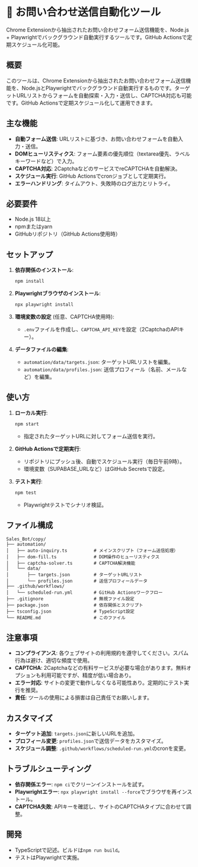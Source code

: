 # 🚀 お問い合わせ送信自動化ツール

Chrome Extensionから抽出されたお問い合わせフォーム送信機能を、Node.js + Playwrightでバックグラウンド自動実行するツールです。GitHub Actionsで定期スケジュール化可能。

## 概要

このツールは、Chrome Extensionから抽出されたお問い合わせフォーム送信機能を、Node.jsとPlaywrightでバックグラウンド自動実行するものです。ターゲットURLリストからフォームを自動探索・入力・送信し、CAPTCHA対応も可能です。GitHub Actionsで定期スケジュール化して運用できます。

## 主な機能

- **自動フォーム送信**: URLリストに基づき、お問い合わせフォームを自動入力・送信。
- **DOMヒューリスティクス**: フォーム要素の優先順位（textarea優先、ラベルキーワードなど）で入力。
- **CAPTCHA対応**: 2CaptchaなどのサービスでreCAPTCHAを自動解決。
- **スケジュール実行**: GitHub Actionsでcronジョブとして定期実行。
- **エラーハンドリング**: タイムアウト、失敗時のログ出力とリトライ。

## 必要要件

- Node.js 18以上
- npmまたはyarn
- GitHubリポジトリ（GitHub Actions使用時）

## セットアップ

1. **依存関係のインストール**:
   ```bash
   npm install
   ```

2. **Playwrightブラウザのインストール**:
   ```bash
   npx playwright install
   ```

3. **環境変数の設定** (任意、CAPTCHA使用時):
   - `.env`ファイルを作成し、`CAPTCHA_API_KEY`を設定（2CaptchaのAPIキー）。

4. **データファイルの編集**:
   - `automation/data/targets.json`: ターゲットURLリストを編集。
   - `automation/data/profiles.json`: 送信プロフィール（名前、メールなど）を編集。

## 使い方

1. **ローカル実行**:
   ```bash
   npm start
   ```
   - 指定されたターゲットURLに対してフォーム送信を実行。

2. **GitHub Actionsで定期実行**:
   - リポジトリにプッシュ後、自動でスケジュール実行（毎日午前9時）。
   - 環境変数（SUPABASE_URLなど）はGitHub Secretsで設定。

3. **テスト実行**:
   ```bash
   npm test
   ```
   - Playwrightテストでシナリオ検証。

## ファイル構成

```
Sales_Bot/copy/
├── automation/
│   ├── auto-inquiry.ts          # メインスクリプト（フォーム送信処理）
│   ├── dom-fill.ts              # DOM操作のヒューリスティクス
│   ├── captcha-solver.ts        # CAPTCHA解決機能
│   └── data/
│       ├── targets.json         # ターゲットURLリスト
│       └── profiles.json        # 送信プロフィールデータ
├── .github/workflows/
│   └── scheduled-run.yml        # GitHub Actionsワークフロー
├── .gitignore                   # 無視ファイル設定
├── package.json                 # 依存関係とスクリプト
├── tsconfig.json                # TypeScript設定
└── README.md                    # このファイル
```

## 注意事項

- **コンプライアンス**: 各ウェブサイトの利用規約を遵守してください。スパム行為は避け、適切な頻度で使用。
- **CAPTCHA**: 2Captchaなどの有料サービスが必要な場合があります。無料オプションも利用可能ですが、精度が低い場合あり。
- **エラー対応**: サイトの変更で動作しなくなる可能性あり。定期的にテスト実行を推奨。
- **責任**: ツールの使用による損害は自己責任でお願いします。

## カスタマイズ

- **ターゲット追加**: `targets.json`に新しいURLを追加。
- **プロフィール変更**: `profiles.json`で送信データをカスタマイズ。
- **スケジュール調整**: `.github/workflows/scheduled-run.yml`のcronを変更。

## トラブルシューティング

- **依存関係エラー**: `npm ci`でクリーンインストールを試す。
- **Playwrightエラー**: `npx playwright install --force`でブラウザを再インストール。
- **CAPTCHA失敗**: APIキーを確認し、サイトのCAPTCHAタイプに合わせて調整。

## 開発

- TypeScriptで記述。ビルドは`npm run build`。
- テストはPlaywrightで実施。